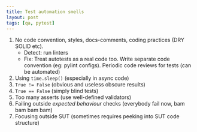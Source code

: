 ```yaml
---
title: Test automation smells
layout: post
tags: [qa, pytest]
---
```


1. No code convention, styles, docs-comments, coding practices (DRY SOLID etc).
    * Detect: run linters
    * Fix: Treat autotests as a real code too. Write separate code convention (eg: pylint configs). Periodic code reviews for tests (can be automated)
1. Using `time.sleep()` (especially in async code)
1. `True != False` (obvious and useless obscure results)
1. `True == False` (simply blind tests)
1. Too many asserts (use well-defined validators)
1. Failing outside _expected behaviour_ checks (everybody fail now, bam bam bam bam)
1. Focusing outside SUT (sometimes requires peeking into SUT code structure)
